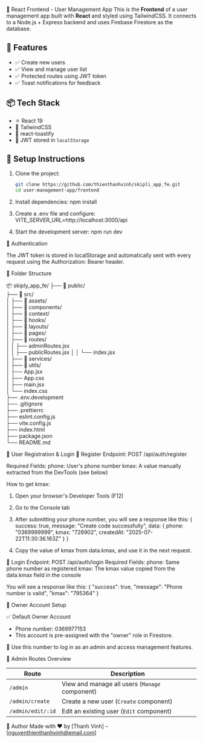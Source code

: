 🎯 React Frontend - User Management App
This is the **Frontend** of a user management app built with **React** and styled using TailwindCSS. It connects to a Node.js + Express backend and uses Firebase Firestore as the database.

## 🚀 Features

- ✅ Create new users
- ✅ View and manage user list
- ✅ Protected routes using JWT token
- ✅ Toast notifications for feedback

## 📦 Tech Stack

- ⚛️ React 19
- 💨 TailwindCSS
- 🍞 react-toastify
- 🔐 JWT stored in `localStorage`

## 🔧 Setup Instructions

1. Clone the project:
   ```bash
   git clone https://github.com/thienthanhvinh/skipli_app_fe.git
   cd user-management-app/frontend
   ```
2. Install dependencies:
   npm install

3. Create a .env file and configure:
   VITE_SERVER_URL=http://localhost:3000/api

4. Start the development server:
   npm run dev

🔐 Authentication

The JWT token is stored in localStorage and automatically sent with every request using the Authorization: Bearer <token> header.

📁 Folder Structure

📦 skiply_app_fe/
├── 📁 public/  
├── 📁 src/  
│ ├── 📁 assets/  
│ ├── 📁 components/  
│ ├── 📁 context/  
│ ├── 📁 hooks/  
│ ├── 📁 layouts/  
│ ├── 📁 pages/  
│ ├── 📁 routes/  
│ │ ├── adminRoutes.jsx  
│ │ ├── publicRoutes.jsx
│ │ └── index.jsx  
│ ├── 📁 services/  
│ ├── 📁 utils/  
│ ├── App.jsx  
│ ├── App.css  
│ ├── main.jsx  
│ └── index.css  
├── .env.development  
├── .gitignore  
├── .prettierrc  
├── eslint.config.js  
├── vite.config.js  
├── index.html  
├── package.json  
└── README.md

🔐 User Registration & Login
📝 Register
Endpoint: POST /api/auth/register

Required Fields:
phone: User's phone number
kmax: A value manually extracted from the DevTools (see below)

How to get kmax:

1. Open your browser's Developer Tools (F12)

2. Go to the Console tab

3. After submitting your phone number, you will see a response like this:
   {
   success: true,
   message: "Create code successfully",
   data: {
   phone: "0369999999",
   kmax: "726902",
   createdAt: "2025-07-22T11:30:36.163Z"
   }
   }

4. Copy the value of kmax from data.kmax, and use it in the next request.

🔑 Login
Endpoint: POST /api/auth/login
Required Fields:
phone: Same phone number as registered
kmax: The kmax value copied from the data.kmax field in the console

You will see a response like this:
{
"success": true,
"message": "Phone number is valid",
"kmax": "795364"
}

👑 Owner Account Setup

✅ Default Owner Account

- Phone number: 0369977153
- This account is pre-assigned with the "owner" role in Firestore.

🔐 Use this number to log in as an admin and access management features.

📂 Admin Routes Overview

| Route             | Description                                    |
| ----------------- | ---------------------------------------------- |
| `/admin`          | View and manage all users (`Manage` component) |
| `/admin/create`   | Create a new user (`Create` component)         |
| `/admin/edit/:id` | Edit an existing user (`Edit` component)       |

📝 Author
Made with ❤️ by [Thanh Vinh] – [nguyenthienthanhvinh@email.com]
